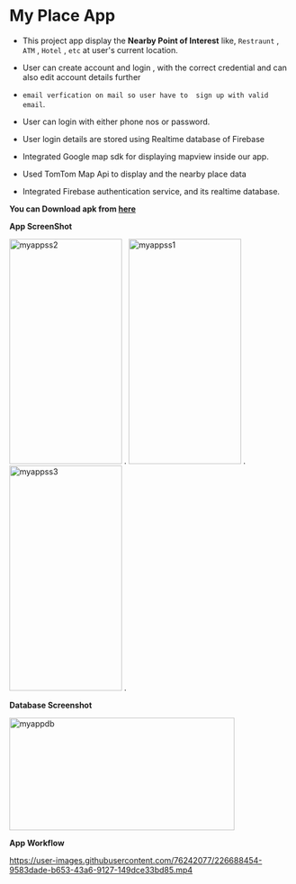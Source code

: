 My Place App
=========================

- This project app display the **Nearby Point of Interest** like, `Restraunt` , `ATM` , `Hotel` , `etc` at
  user's current location.
- User can create account and login , with the correct credential
 and can also edit account details further
- `email verfication on mail so user have to  sign up with valid email`.
- User can login with either phone nos or password.
- User login details are stored using Realtime database of Firebase

- Integrated  Google map sdk for displaying mapview inside our app.
- Used TomTom Map Api to display and the nearby place data 
- Integrated Firebase authentication service, and its realtime database.

 **You can Download apk from [here](https://github.com/Vedant755/My-place/blob/main/apk/MyPlace.apk)**

**App ScreenShot**

<img src="https://user-images.githubusercontent.com/76242077/155273344-72b5be2f-8cf5-4fa8-922c-9d36dda01f12.jpeg" alt ="myappss2" width="200" height="400"> .
<img src="https://user-images.githubusercontent.com/76242077/155273692-3ae7e2f4-17e3-4dbd-9120-1640266de498.jpeg" alt ="myappss1" width="200" height="400"> .
<img src="https://user-images.githubusercontent.com/76242077/155269642-cc08e48b-22ca-4fd6-8bc9-35ef9ba309c4.jpeg" alt ="myappss3" width="200" height="400"> .

**Database Screenshot**

<img src="https://user-images.githubusercontent.com/76242077/155273367-25db7ca4-c4ce-4d55-b770-c3cdf499ec94.jpg" alt ="myappdb"  width="400" height="200">

**App Workflow**

https://user-images.githubusercontent.com/76242077/226688454-9583dade-b653-43a6-9127-149dce33bd85.mp4

